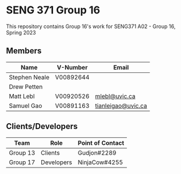 # SENG 371 Group 16

This repository contains Group 16's work for SENG371 A02 - Group 16, Spring 2023

## Members

| Name             | V-Number     | Email                |
| ---              | ---          | ---                  |
| Stephen Neale    | V00892644    |                      |
| Drew Petten      |              |                      |
| Matt Lebl        | V00920526    | mlebl@uvic.ca        |
| Samuel Gao       | V00891163    | tianleigao@uvic.ca   |

## Clients/Developers

| Team       | Role        | Point of Contact |
| ---        | ---         | ---              |
| Group 13   | Clients     | Gudjon#2289      |
| Group 17   | Developers  | NinjaCow#4255    |

